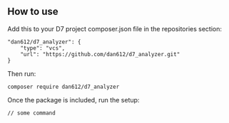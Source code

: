 ## How to use
Add this to your D7 project composer.json file in the repositories section:
```
"dan612/d7_analyzer": {
    "type": "vcs",
    "url": "https://github.com/dan612/d7_analyzer.git"
}
```
Then run:
```
composer require dan612/d7_analyzer
```
Once the package is included, run the setup:
```
// some command
```
